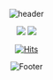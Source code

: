 <!-- ### Hi there 👋 -->
<!-- 헤더 파트 -->
<div align=center>
  
  ![header](https://capsule-render.vercel.app/api?type=waving&color=timeGradient&height=300&section=header&text=🌠Choi%20Jina🐾&fontSize=90&animation=fadeIn)



  
  <!-- 백준 티어 -->
  <img src="http://mazassumnida.wtf/api/v2/generate_badge?boj=jina0120"/>
  <!-- 백준 잔디밭 -->
  <img src="http://mazandi.herokuapp.com/api?handle=jina0120&theme=warm"/>
  
  
  
  <!-- 방문자수 체크 -->
  [![Hits](https://hits.seeyoufarm.com/api/count/incr/badge.svg?url=https%3A%2F%2Fgithub.com%2Fjina0120&count_bg=%2374A6FB&title_bg=%23111010&icon=&icon_color=%23E7E7E7&title=%EB%B0%A9%EB%AC%B8%EC%9E%90&edge_flat=false)](https://hits.seeyoufarm.com)

  
  <!-- footer -->
  ![Footer](https://capsule-render.vercel.app/api?type=waving&color=timeGradient&height=200&section=footer)
</div>


<!--
**jina0120/jina0120** is a ✨ _special_ ✨ repository because its `README.md` (this file) appears on your GitHub profile.

Here are some ideas to get you started:

- 🔭 I’m currently working on ...
- 🌱 I’m currently learning ...
- 👯 I’m looking to collaborate on ...
- 🤔 I’m looking for help with ...
- 💬 Ask me about ...
- 📫 How to reach me: ...
- 😄 Pronouns: ...
- ⚡ Fun fact: ...
-->
